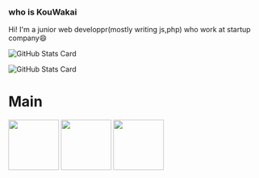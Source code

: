 ### who is KouWakai
Hi! I'm a junior web developpr(mostly writing js,php) who work at startup company😄


![GitHub Stats Card](https://github-readme-stats.vercel.app/api?username=KouWakai&show_icons=true&theme=synthwave)

![GitHub Stats Card](https://github-readme-stats.vercel.app/api/top-langs/?username=KouWakai&theme=synthwave&layout=compact)

# Main
<img src="https://user-images.githubusercontent.com/35868597/146780431-50de0d4c-383a-469c-82f7-182c63b81dea.png" width="100px">
<img src="https://user-images.githubusercontent.com/35868597/146780733-7c5c7ad2-dcf2-438a-95a7-a973d3ee91cb.png" width="100px">
<img src="https://user-images.githubusercontent.com/35868597/146780875-b12f9682-e794-4b1c-8b65-dc35a0a5f616.png" width="100px">

<!--
**KouWakai/KouWakai** is a ✨ _special_ ✨ repository because its `README.md` (this file) appears on your GitHub profile.

Here are some ideas to get you started:

- 🔭 I’m currently working on ...
- 🌱 I’m currently learning ...
- 👯 I’m looking to collaborate on ...
- 🤔 I’m looking for help with ...
- 💬 Ask me about ...
- 📫 How to reach me: ...
- 😄 Pronouns: ...
- ⚡ Fun fact: ...
-->
